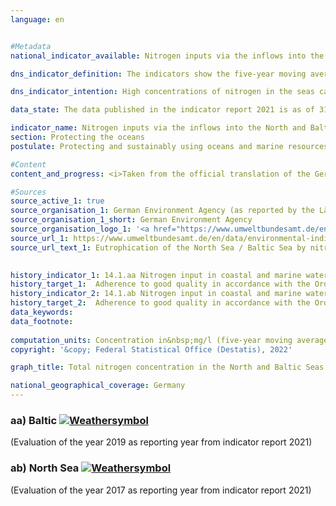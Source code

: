 ```yaml
---
language: en    


#Metadata    
national_indicator_available: Nitrogen inputs via the inflows into the North and Baltic Seas    

dns_indicator_definition: The indicators show the five-year moving average, weighted for discharge volume, of nitrogen (N) concentrations in milligrams (mg) per litre (l) of water discharging from rivers to the North and Baltic Seas.    

dns_indicator_intention: High concentrations of nitrogen in the seas can lead to eutrophication effects such as oxygen depletion and the subsequent loss of biodiversity and destruction of fishing grounds. Nitrogen inputs should therefore be below 2.8&nbsp;mg of nitrogen per litre of discharge for rivers flowing into the North Sea and below 2.6&nbsp;mg per litre for the rivers flowing into the Baltic Sea. This aligns with the management targets of the Ordinance on the Protection of Surface Waters (Oberflächengewässerverordnung), which were agreed in implementation of the Water Framework Directive, as well as with those of the Marine Strategy Framework Directive and the Baltic Sea Action Plan.    

data_state: The data published in the indicator report 2021 is as of 31.12.2020. The data shown on the DNS-Online-Platform is updated regularly, so that more current data may be available online than published in the indicator report 2021.    

indicator_name: Nitrogen inputs via the inflows into the North and Baltic Seas    
section: Protecting the oceans    
postulate: Protecting and sustainably using oceans and marine resources    

#Content    
content_and_progress: <i>Taken from the official translation of the German Sustainable Development Strategy</i><br><br>One of the main causes of nitrogen inputs reaching the North and Baltic Seas via inflows is nitrogen surplus in agriculture, which is measured in indicator 2.1.a. Like nitrogen, phosphorus also leads to eutrophication. Phosphorus pollution in rivers is examined separately, in indicator 6.1.a.<br><br>The calculations for this indicator use monitoring data on nitrogen concentrations and on the discharge volumes of small and major rivers flowing into the North and Baltic Seas, which the Federal Environment Agency collates as reported by the Länder and by river basin commissions. Data are also included for smaller rivers which do not flow directly into the North or Baltic Sea but are tributaries to larger rivers. In these cases, the data for each river are taken from its last monitoring site before the confluence. The Rhine is also included in the figures, even though its estuary is not in Germany. The data for the Rhine were recorded at the point where it leaves Germany (monitoring site at Bimmen, Kleve).<br><br>The nitrogen concentrations for each river are weighted for discharge volume, so that major rivers which discharge large qualities of water have a greater influence on the average that smaller ones. To prevent the graph being distorted by single extreme events like floods or droughts, which can result in anomalously very high or very low nitrogen inputs, the values are depicted as a five-year moving average.<br><br>The average nitrogen concentration for all North and Baltic Sea inflows, weighted for discharge volume, has followed a downward trend since the beginning of the time series, with the reduction in concentration more marked for the North Sea than the Baltic. The 2013-2017 average for the North Sea inflows was a concentration of 3.0&nbsp;mg/l. For rivers flowing into the Baltic Sea, the average concentration for 2015-2019 was 3.2&nbsp;mg/l. To achieve good quality, as defined by the Ordinance on the Protection of Surface Waters, however, each river by itself has to meet the management target.<br><br>Of the three major inflows into the Baltic Sea, the Peene, the Trave and the Warnow, only the latter had already reached the management target by 2015-2019. Nevertheless, all three rivers showed a clear reduction in concentration across the five-year averages. That reduction was most marked in the Trave. In some of the smaller Baltic Sea inflows, concentrations of nitrogen are still several times higher than the management target, with values of up to 6.1&nbsp;mg/l.<br><br>Among the North Sea inflows, only the Rhine met the management target in 2013-2017. The five-year average was on the way down for concentrations in all the major North Sea inflows. In smaller rivers flowing into the North Sea, the nitrogen concentrations in 2013-2017 ranged from 2.9 to 3.6&nbsp;mg/l. In conclusion, the management targets are not being permanent and nationwide fulfilled for the North or the Baltic Sea.    

#Sources    
source_active_1: true
source_organisation_1: German Environment Agency (as reported by the Länder and river basin commissions)
source_organisation_1_short: German Environment Agency
source_organisation_logo_1: '<a href="https://www.umweltbundesamt.de/en"><img src="https://g205sdgs.github.io/sdg-indicators/public/LogosEn/uba.png" alt=" German Environment Agency" title="Click here to visit the homepage of the organization" style="border: transparent"/></a>'
source_url_1: https://www.umweltbundesamt.de/en/data/environmental-indicators/indicator-eutrophication-of-the-north-sea-baltic-sea                        
source_url_text_1: Eutrophication of the North Sea / Baltic Sea by nitrogen                        
    

history_indicator_1: 14.1.aa Nitrogen input in coastal and marine waters &minus; nitrogen input via the inflows into the Baltic Sea                    
history_target_1:  Adherence to good quality in accordance with the Ordinance on the Protection of Surface Waters (Oberflächengewässerver-ordnung) (annual averages for total nitro-gen in rivers flowing into the Baltic may not exceed 2.6&nbsp;mg/l)
history_indicator_2: 14.1.ab Nitrogen input in coastal and marine waters &minus; nitrogen input via the inflows into the North Sea                    
history_target_2:  Adherence to good quality in accordance with the Ordinance on the Protection of Surface Waters (annual averages for total nitrogen in rivers flowing into the North Sea may not exceed 2.8&nbsp;mg/l)    
data_keywords:    
data_footnote:     
    
computation_units: Concentration in&nbsp;mg/l (five-year moving average, weighted for discharge volume)    
copyright: '&copy; Federal Statistical Office (Destatis), 2022'    

graph_title: Total nitrogen concentration in the North and Baltic Seas    

national_geographical_coverage: Germany    
---    
```

<div>
  <div class="my-header">
    <h3>aa) Baltic
      <a href="https://sustainabledevelopment-deutschland.github.io/en/status/"><img src="https://g205sdgs.github.io/sdg-indicators/public/Wettersymbole/Wolke.png" title="The indicator is 'off track'. Although it is developing in the desired direction, the target will be missed significantly if the development continues." alt="Weathersymbol" />
      </a>
    </h3>
  </div>
  <div class="my-header-note">
    <span> (Evaluation of the year 2019 as reporting year from indicator report 2021)</span>
  </div>
</div>
<div>
  <div class="my-header">
    <h3>ab) North Sea
      <a href="https://sustainabledevelopment-deutschland.github.io/en/status/"><img src="https://g205sdgs.github.io/sdg-indicators/public/Wettersymbole/Wolke.png" title="The indicator is 'off track'. Although it is developing in the desired direction, the target will be missed significantly if the development continues." alt="Weathersymbol" />
      </a>
    </h3>
  </div>
  <div class="my-header-note">
    <span> (Evaluation of the year 2017 as reporting year from indicator report 2021)</span>
  </div>
</div>
